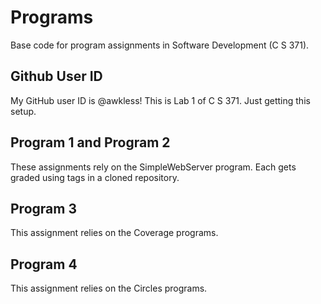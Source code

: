 # Programs
Base code for program assignments in Software Development (C S 371). 

## Github User ID

My GitHub user ID is @awkless! This is Lab 1 of C S 371. Just getting
this setup.

## Program 1 and Program 2
These assignments rely on the SimpleWebServer program. Each gets graded using tags in a cloned repository. 

## Program 3
This assignment relies on the Coverage programs. 

## Program 4
This assignment relies on the Circles programs. 
